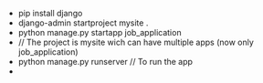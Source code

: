 - pip install django
- django-admin startproject mysite .
- python manage.py startapp job_application
- // The project is mysite wich can have multiple apps (now only 
  job_application)
- python manage.py runserver // To run the app
- 